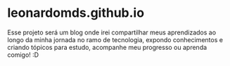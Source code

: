 # leonardomds.github.io

Esse projeto será um blog onde irei compartilhar meus aprendizados ao longo da minha jornada no ramo de tecnologia, expondo conhecimentos e criando tópicos para estudo, acompanhe meu progresso ou aprenda comigo! :D
